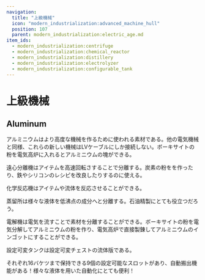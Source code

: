 ```yaml
---
navigation:
  title: "上級機械"
  icon: "modern_industrialization:advanced_machine_hull"
  position: 107
  parent: modern_industrialization:electric_age.md
item_ids:
  - modern_industrialization:centrifuge
  - modern_industrialization:chemical_reactor
  - modern_industrialization:distillery
  - modern_industrialization:electrolyzer
  - modern_industrialization:configurable_tank
---
```


# 上級機械

## Aluminum

<ItemImage id="modern_industrialization:aluminum_ingot" />

アルミニウムはより高度な機械を作るために使われる素材である。他の電気機械と同様、これらの新しい機械はLVケーブルにしか接続しない。ボーキサイトの粉を電気高炉に入れるとアルミニウムの塊ができる。

遠心分離機はアイテムを高速回転さすることで分離する。炭素の粉をを作ったり、鉄やシリコンのレシピを改良したりするのに使える。

<Recipe id="modern_industrialization:electric_age/machine/centrifuge_asbl" />

化学反応機はアイテムや流体を反応させることができる。

<Recipe id="modern_industrialization:electric_age/machine/chemical_reactor_asbl" />

蒸留所は様々な液体を低沸点の成分へと分離する。石油精製にとても役立つだろう。

<Recipe id="modern_industrialization:electric_age/machine/distillery_asbl" />

電解機は電気を流すことで素材を分離することができる。ボーキサイトの粉を電気分解してアルミニウムの粉を作り、電気高炉で直接製錬してアルミニウムのインゴットにすることができる。

<Recipe id="modern_industrialization:electric_age/machine/electrolyzer_asbl" />

設定可変タンクは設定可変チェストの流体版である。

それぞれ16バケツまで保持できる9個の設定可能なスロットがあり、自動搬出機能がある！様々な液体を用いた自動化にとても便利！

<Recipe id="modern_industrialization:electric_age/machine/configurable_tank_asbl" />

